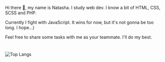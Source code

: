 <!---
Nattyme/Nattyme is a ✨ special ✨ repository because its `README.md` (this file) appears on your GitHub profile.
You can click the Preview link to take a look at your changes.
--->

Hi there 👋, my name is Natasha.
I study web dev. I know a bit of HTML, CSS, SCSS and PHP.

Currently I fight with JavaScript. It wins for now, but it's not gonna be too long. I hope...)

Feel free to share some tasks with me as your teammate. I'll do my best.

#
![Top Langs](https://github-readme-stats.vercel.app/api/top-langs/?username=Nattyme&layout=donut)






